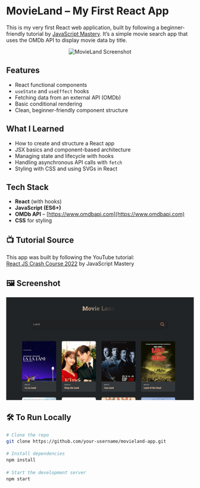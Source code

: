 # MovieLand – My First React App

This is my very first React web application, built by following a beginner-friendly tutorial by [JavaScript Mastery](https://www.youtube.com/watch?v=b9eMGE7QtTk). It’s a simple movie search app that uses the OMDb API to display movie data by title.

<p align="center">
  <img src="screenshot.png" alt="MovieLand Screenshot" width="600"/>
</p>

## Features

- React functional components
- `useState` and `useEffect` hooks
- Fetching data from an external API (OMDb)
- Basic conditional rendering
- Clean, beginner-friendly component structure

## What I Learned

- How to create and structure a React app
- JSX basics and component-based architecture
- Managing state and lifecycle with hooks
- Handling asynchronous API calls with `fetch`
- Styling with CSS and using SVGs in React

## Tech Stack

- **React** (with hooks)
- **JavaScript (ES6+)**
- **OMDb API** – [https://www.omdbapi.com](https://www.omdbapi.com)
- **CSS** for styling

## 📺 Tutorial Source

This app was built by following the YouTube tutorial:  
[React JS Crash Course 2022](https://www.youtube.com/watch?v=b9eMGE7QtTk) by JavaScript Mastery

## 🖼 Screenshot

![alt text](image.png)

## 🛠 To Run Locally

```bash
# Clone the repo
git clone https://github.com/your-username/movieland-app.git

# Install dependencies
npm install

# Start the development server
npm start
